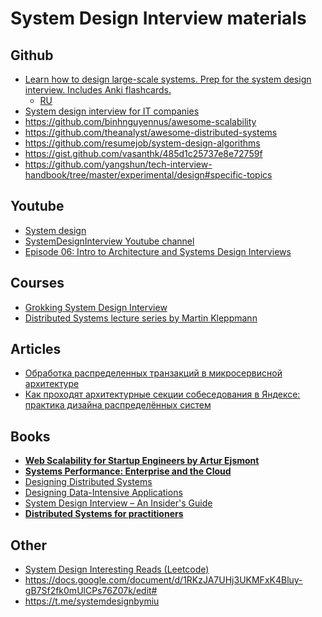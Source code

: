 # System Design Interview materials
## Github
- [Learn how to design large-scale systems. Prep for the system design interview. Includes Anki flashcards.
](https://github.com/donnemartin/system-design-primer)
  - [RU](https://docs.google.com/document/d/1w3qb6SS1Hycyce5Fg5mVMdzkGYXTRskSf57IoD98ZQw/edit)
- [System design interview for IT companies
](https://github.com/checkcheckzz/system-design-interview)
- https://github.com/binhnguyennus/awesome-scalability
- https://github.com/theanalyst/awesome-distributed-systems
- https://github.com/resumejob/system-design-algorithms
- https://gist.github.com/vasanthk/485d1c25737e8e72759f
- https://github.com/yangshun/tech-interview-handbook/tree/master/experimental/design#specific-topics
## Youtube
- [System design](https://www.youtube.com/playlist?list=PLMCXHnjXnTnvo6alSjVkgxV-VH6EPyvoX)
- [SystemDesignInterview Youtube channel](https://www.youtube.com/c/SystemDesignInterview)
- [Episode 06: Intro to Architecture and Systems Design Interviews](https://www.youtube.com/watch?v=ZgdS0EUmn70&feature=youtu.be)
## Courses
- [Grokking System Design Interview](https://www.educative.io/courses/grokking-the-system-design-interview)
- [Distributed Systems lecture series by Martin Kleppmann](https://www.youtube.com/playlist?list=PLeKd45zvjcDFUEv_ohr_HdUFe97RItdiB)
## Articles
- [Обработка распределенных транзакций в микросервисной архитектуре](https://habr.com/ru/company/piter/blog/522366/)
- [Как проходят архитектурные секции собеседования в Яндексе: практика дизайна распределённых систем](https://habr.com/ru/company/yandex/blog/564132/)
## Books
- **[Web Scalability for Startup Engineers
by Artur Ejsmont](https://www.goodreads.com/book/show/23615147-web-scalability-for-startup-engineers)**
- **[Systems Performance: Enterprise and the Cloud](https://www.amazon.com/Systems-Performance-Enterprise-Brendan-Gregg/dp/0133390098)**
- [Designing Distributed Systems](https://azure.microsoft.com/en-us/resources/designing-distributed-systems/)
- [Designing Data-Intensive Applications](https://dataintensive.net/)
- [System Design Interview – An Insider's Guide](https://www.amazon.com/System-Design-Interview-Insiders-Guide-ebook/dp/B08B3FWYBX)
- **[Distributed Systems for practitioners](https://leanpub.com/distributed-systems-for-practitioners#:~:text=Learn%20the%20basic%20principles%20that,the%20space%20of%20distributed%20systems.)**
## Other
- [System Design Interesting Reads (Leetcode)](https://docs.google.com/document/d/1iKk6vJbWtI02AllnIEZTrKWQb4dT2QthJdRt05vq6Hw/edit)
- https://docs.google.com/document/d/1RKzJA7UHj3UKMFxK4Bluy-gB7Sf2fk0mUlCPs76Z07k/edit#
- https://t.me/systemdesignbymiu
